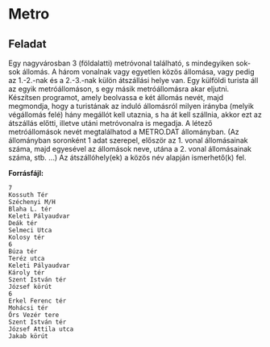 Metro
=============================================

Feladat
--------
Egy nagyvárosban 3 (földalatti) metróvonal található, s mindegyiken sok-sok állomás.
A három vonalnak vagy egyetlen közös állomása, vagy pedig az 1.-2.-nak és a 2.-3.-nak külön
átszállási helye van. Egy külföldi turista áll az egyik metróállomáson, s egy másik
metróállomásra akar eljutni. Készítsen programot, amely beolvassa e két állomás nevét, majd
megmondja, hogy a turistának az induló állomásról milyen irányba (melyik végállomás felé)
hány megállót kell utaznia, s ha át kell szállnia, akkor ezt az átszállás előtti, illetve utáni
metróvonalra is megadja. A létező metróállomások nevét megtalálhatod a METRO.DAT
állományban. (Az állományban soronként 1 adat szerepel, először az 1. vonal állomásainak
száma, majd egyesével az állomások neve, utána a 2. vonal állomásainak száma, stb. ...) Az
átszállóhely(ek) a közös név alapján ismerhető(k) fel.

**Forrásfájl:**
```dat
7
Kossuth Tér
Széchenyi M/H
Blaha L. tér
Keleti Pályaudvar
Deák tér
Selmeci Utca
Kolosy tér
6
Búza tér
Teréz utca
Keleti Pályaudvar
Károly tér
Szent István tér
József körút
6
Erkel Ferenc tér
Mohácsi tér
Őrs Vezér tere
Szent István tér
József Attila utca
Jakab körút
```